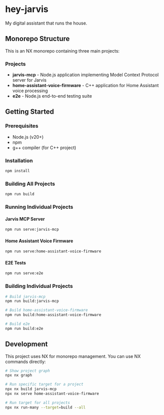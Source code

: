 # hey-jarvis

My digital assistant that runs the house.

## Monorepo Structure

This is an NX monorepo containing three main projects:

### Projects

- **jarvis-mcp** - Node.js application implementing Model Context Protocol server for Jarvis
- **home-assistant-voice-firmware** - C++ application for Home Assistant voice processing
- **e2e** - Node.js end-to-end testing suite

## Getting Started

### Prerequisites

- Node.js (v20+)
- npm
- g++ compiler (for C++ project)

### Installation

```bash
npm install
```

### Building All Projects

```bash
npm run build
```

### Running Individual Projects

#### Jarvis MCP Server
```bash
npm run serve:jarvis-mcp
```

#### Home Assistant Voice Firmware
```bash
npm run serve:home-assistant-voice-firmware
```

#### E2E Tests
```bash
npm run serve:e2e
```

### Building Individual Projects

```bash
# Build jarvis-mcp
npm run build:jarvis-mcp

# Build home-assistant-voice-firmware
npm run build:home-assistant-voice-firmware

# Build e2e
npm run build:e2e
```

## Development

This project uses NX for monorepo management. You can use NX commands directly:

```bash
# Show project graph
npx nx graph

# Run specific target for a project
npx nx build jarvis-mcp
npx nx serve home-assistant-voice-firmware

# Run target for all projects
npx nx run-many --target=build --all
```
